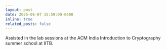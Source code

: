 ```yaml
---
layout: post
date: 2025-06-07 15:59:00-0400
inline: true
related_posts: false
---
```


Assisted in the lab sessions at the ACM India Introduction to Cryptography summer school at IITB.

